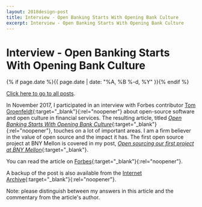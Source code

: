 ```yaml
---
layout: 2018design-post
title: Interview - Open Banking Starts With Opening Bank Culture
excerpt: Interview - Open Banking Starts With Opening Bank Culture
---
```


# Interview - Open Banking Starts With Opening Bank Culture

{% if page.date %}{{ page.date | date: "%A, %B %-d, %Y" }}{% endif %}

[Click here to go to all posts](/posts/).

In November 2017, I participated in an interview with Forbes contributor [Tom Groenfeldt](https://www.forbes.com/sites/tomgroenfeldt/){:target="_blank"}{:rel="noopener"} about open-source software and open culture in financial services. The resulting article, titled [_Open Banking Starts With Opening Bank Culture_](https://web.archive.org/web/20210823223710/https://stadia.dev/blog/overview-of-stadias-tv-app-architecture/){:target="_blank"}{:rel="noopener"}, touches on a lot of important areas. I am a firm believer in the value of open source and the impact it has. The first open source project at BNY Mellon is covered in my post, [_Open sourcing our first project at BNY Mellon_](/posts/2017-10-13-open-sourcing-our-first-project-at-bny-mellon/){:target="_blank"}.

You can read the article on [Forbes](https://www.forbes.com/sites/tomgroenfeldt/2017/11/15/open-banking-starts-with-opening-bank-culture/){:target="_blank"}{:rel="noopener"}.

A backup of the post is also available from the [Internet Archive](https://web.archive.org/web/20201204183143/https://www.forbes.com/sites/tomgroenfeldt/2017/11/15/open-banking-starts-with-opening-bank-culture/){:target="_blank"}{:rel="noopener"}.

Note: please distinguish between my answers in this article and the commentary from the article's author.